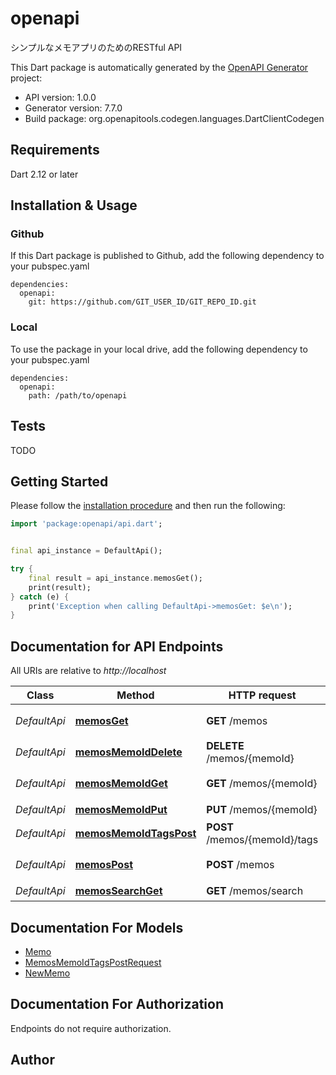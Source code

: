 # openapi
シンプルなメモアプリのためのRESTful API

This Dart package is automatically generated by the [OpenAPI Generator](https://openapi-generator.tech) project:

- API version: 1.0.0
- Generator version: 7.7.0
- Build package: org.openapitools.codegen.languages.DartClientCodegen

## Requirements

Dart 2.12 or later

## Installation & Usage

### Github
If this Dart package is published to Github, add the following dependency to your pubspec.yaml
```
dependencies:
  openapi:
    git: https://github.com/GIT_USER_ID/GIT_REPO_ID.git
```

### Local
To use the package in your local drive, add the following dependency to your pubspec.yaml
```
dependencies:
  openapi:
    path: /path/to/openapi
```

## Tests

TODO

## Getting Started

Please follow the [installation procedure](#installation--usage) and then run the following:

```dart
import 'package:openapi/api.dart';


final api_instance = DefaultApi();

try {
    final result = api_instance.memosGet();
    print(result);
} catch (e) {
    print('Exception when calling DefaultApi->memosGet: $e\n');
}

```

## Documentation for API Endpoints

All URIs are relative to *http://localhost*

Class | Method | HTTP request | Description
------------ | ------------- | ------------- | -------------
*DefaultApi* | [**memosGet**](doc//DefaultApi.md#memosget) | **GET** /memos | メモ一覧の取得
*DefaultApi* | [**memosMemoIdDelete**](doc//DefaultApi.md#memosmemoiddelete) | **DELETE** /memos/{memoId} | メモの削除
*DefaultApi* | [**memosMemoIdGet**](doc//DefaultApi.md#memosmemoidget) | **GET** /memos/{memoId} | 特定のメモの取得
*DefaultApi* | [**memosMemoIdPut**](doc//DefaultApi.md#memosmemoidput) | **PUT** /memos/{memoId} | メモの更新
*DefaultApi* | [**memosMemoIdTagsPost**](doc//DefaultApi.md#memosmemoidtagspost) | **POST** /memos/{memoId}/tags | タグの追加
*DefaultApi* | [**memosPost**](doc//DefaultApi.md#memospost) | **POST** /memos | 新規メモの作成
*DefaultApi* | [**memosSearchGet**](doc//DefaultApi.md#memossearchget) | **GET** /memos/search | メモの検索


## Documentation For Models

 - [Memo](doc//Memo.md)
 - [MemosMemoIdTagsPostRequest](doc//MemosMemoIdTagsPostRequest.md)
 - [NewMemo](doc//NewMemo.md)


## Documentation For Authorization

Endpoints do not require authorization.


## Author



